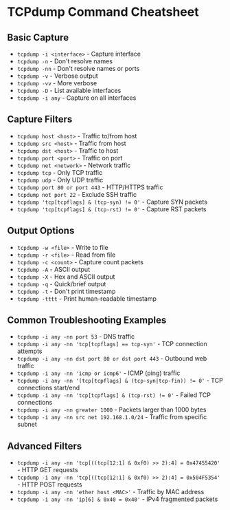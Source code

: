 # TCPdump Command Cheatsheet

## Basic Capture
- `tcpdump -i <interface>` - Capture interface
- `tcpdump -n` - Don't resolve names
- `tcpdump -nn` - Don't resolve names or ports
- `tcpdump -v` - Verbose output
- `tcpdump -vv` - More verbose
- `tcpdump -D` - List available interfaces
- `tcpdump -i any` - Capture on all interfaces

## Capture Filters
- `tcpdump host <host>` - Traffic to/from host
- `tcpdump src <host>` - Traffic from host
- `tcpdump dst <host>` - Traffic to host
- `tcpdump port <port>` - Traffic on port
- `tcpdump net <network>` - Network traffic
- `tcpdump tcp` - Only TCP traffic
- `tcpdump udp` - Only UDP traffic
- `tcpdump port 80 or port 443` - HTTP/HTTPS traffic
- `tcpdump not port 22` - Exclude SSH traffic
- `tcpdump 'tcp[tcpflags] & (tcp-syn) != 0'` - Capture SYN packets
- `tcpdump 'tcp[tcpflags] & (tcp-rst) != 0'` - Capture RST packets

## Output Options
- `tcpdump -w <file>` - Write to file
- `tcpdump -r <file>` - Read from file
- `tcpdump -c <count>` - Capture count packets
- `tcpdump -A` - ASCII output
- `tcpdump -X` - Hex and ASCII output
- `tcpdump -q` - Quick/brief output
- `tcpdump -t` - Don't print timestamp
- `tcpdump -tttt` - Print human-readable timestamp

## Common Troubleshooting Examples
- `tcpdump -i any -nn port 53` - DNS traffic
- `tcpdump -i any -nn 'tcp[tcpflags] == tcp-syn'` - TCP connection attempts
- `tcpdump -i any -nn dst port 80 or dst port 443` - Outbound web traffic
- `tcpdump -i any -nn 'icmp or icmp6'` - ICMP (ping) traffic
- `tcpdump -i any -nn '(tcp[tcpflags] & (tcp-syn|tcp-fin)) != 0'` - TCP connections start/end
- `tcpdump -i any -nn 'tcp[tcpflags] & (tcp-rst) != 0'` - Failed TCP connections
- `tcpdump -i any -nn greater 1000` - Packets larger than 1000 bytes
- `tcpdump -i any -nn src net 192.168.1.0/24` - Traffic from specific subnet

## Advanced Filters
- `tcpdump -i any -nn 'tcp[((tcp[12:1] & 0xf0) >> 2):4] = 0x47455420'` - HTTP GET requests
- `tcpdump -i any -nn 'tcp[((tcp[12:1] & 0xf0) >> 2):4] = 0x504F5354'` - HTTP POST requests
- `tcpdump -i any -nn 'ether host <MAC>'` - Traffic by MAC address
- `tcpdump -i any -nn 'ip[6] & 0x40 = 0x40'` - IPv4 fragmented packets
